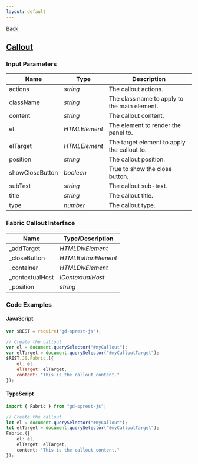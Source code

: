 ```yaml
---
layout: default
---
```

<div class="page-info" markdown="1">

[Back](/js/fabric)
## [Callout](https://dev.office.com/fabric-js/Components/Callout/Callout.html)

</div>

### Input Parameters

| Name | Type | Description |
| --- | --- | --- |
| actions | _string_ | The callout actions. |
| className | _string_ | The class name to apply to the main element. |
| content | _string_ | The callout content. |
| el | _HTMLElement_ | The element to render the panel to. |
| elTarget | _HTMLElement_ | The target element to apply the callout to. |
| position | _string_ | The callout position. |
| showCloseButton | _boolean_ | True to show the close button. |
| subText | _string_ | The callout sub-text. |
| title | _string_ | The callout title. |
| type | _number_ | The callout type. |

### Fabric Callout Interface

| Name | Type/Description |
| --- | --- |
| \_addTarget | _HTMLDivElement_ |
| \_closeButton | _HTMLButtonElement_ |
| \_container | _HTMLDivElement_ |
| \_contextualHost | _IContextualHost_ |
| \_position | _string_ |

### Code Examples
#### JavaScript
```js
var $REST = require("gd-sprest-js");

// Create the callout
var el = document.querySelector("#myCallout");
var elTarget = document.querySelector("#myCalloutTarget");
$REST.JS.Fabric.({
    el: el,
    elTarget: elTarget,
    content: "This is the callout content."
});
```
#### TypeScript
```ts
import { Fabric } from "gd-sprest-js";

// Create the callout
let el = document.querySelector("#myCallout");
let elTarget = document.querySelector("#myCalloutTarget");
Fabric.({
    el: el,
    elTarget: elTarget,
    content: "This is the callout content."
});
```